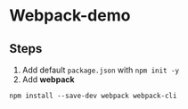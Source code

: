 # Webpack-demo

## Steps

1. Add default `package.json` with `npm init -y`
2. Add **webpack**
```
npm install --save-dev webpack webpack-cli
```
